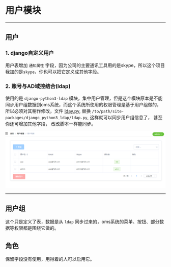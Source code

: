 # 用户模块

---

## 用户

### 1. django自定义用户
用户表增加 `通知属性` 字段，因为公司的主要通讯工具用的是skype，所以这个项目我加的是`skype`，你也可以把它定义成其他字段。

### 2. 账号与AD域控结合(ldap)
使用的是 `django-python3-ldap` 模块，集中用户管理，但是这个模块原本是不能同步用户组数据到oms系统，而这个系统所使用的权限管理是基于用户组做的， 所以必须对其稍作修改，文件 [lday.py](https://github.com/itimor/django-oms/blob/master/ldap.py), 替换 `/to/path/site-packages/django_python3_ldap/ldap.py`, 这样就可以同步用户组信息了， 甚至你还可增加其他字段， 改改脚本一样能同步。


![首页](/images/base/base1.png)

---

## 用户组

这个只是定义了表，数据是从 `ldap` 同步过来的，oms系统的菜单、按钮、部分数据等权限都是围绕它做的。

## 角色

保留字段没有使用，用得着的人可以启用它。


